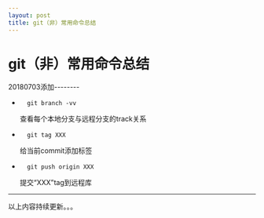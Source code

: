 ```yaml
---
layout: post
title: git（非）常用命令总结
---
```


# git（非）常用命令总结

20180703添加--------
* ```shell
    git branch -vv 
    ```
    查看每个本地分支与远程分支的track关系

* ```shell
    git tag XXX
    ```
    给当前commit添加标签

* ```shell
    git push origin XXX
    ```
    提交“XXX”tag到远程库


---
以上内容持续更新。。。